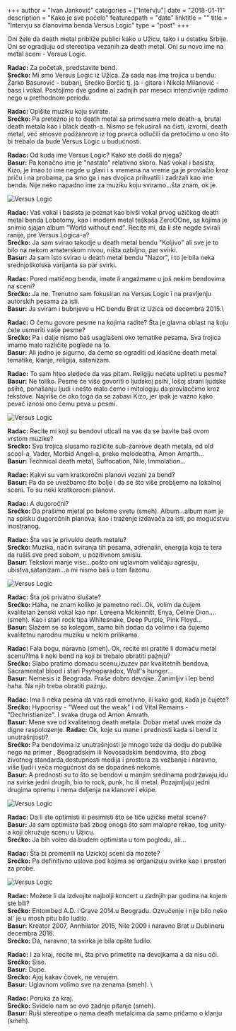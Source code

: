 +++
author = "Ivan Janković"
categories = ["Intervju"]
date = "2018-01-11"
description = "Kako je sve počelo"
featuredpath = "date"
linktitle = ""
title = "Intervju sa članovima benda Versus Logic"
type = "post"
+++

Oni žele da death metal pribliże publici kako u Užicu, tako i u ostatku Srbije. Oni se ogradjuju od stereotipa vezanih za death metal. Oni su novo ime na metal sceni - Versus Logic.

**Radac:** Za početak, predstavite bend.\
**Srećko:** Mi smo Versus Logic iz Užica. Za sada nas ima trojica u bendu: Žarko Basurović - bubanj, Srećko Borčić tj. ja - gitara i Nikola Milanović - bass i vokal. Postojimo dve godine al zadnjih par meseci intenzivnije radimo nego u prethodnom periodu.

**Radac:** Opišite muziku koju svirate.\
**Srećko:** Pa preteźno je to death metal sa primesama melo death-a, brutal death metala kao i black death-a. Nismo se fekusirali na čisti, izvorni, death metal, već smosve podżanrove iz tog pravca odlučili da pretočimo u ono što bi trebalo da bude Versus Logic u budućnosti.

**Radac:** Od kuda ime Versus Logic? Kako ste došli do njega?\
**Basur:** Pa konačno ime je "nastalo" relativno skoro. Naš vokal i basista, Kizo, je imao to ime negde u glavi i s vremena na vreme ga je provlačio kroz priču i na probama, pa smo ga i nas dvojica prihvatili i zadrżali kao ime benda. Nije neko napadno ime za muziku koju sviramo...šta znam, ok je.

![Versus Logic](/../img/intervju-versus-logic/VersusLogic1.jpg)

**Radac:** Vaš vokal i basista je poznat kao bivši vokal prvog użičkog death metal benda Lobotomy, kao i modern metal teškaša ZeroOOne, sa kojima je snimio sjajan album "World without end". Recite mi, da li ste negde svirali ranije, pre Versus Logica-a?\
**Srećko:** Ja sam svirao takodje u death metal bendu "Koljivo" ali sve je to bilo na nekom amaterskom nivou, ništa ozbiljno, par svirki.\
**Basur:** Ja sam isto svirao u death metal bendu "Nazor", i to je bila neka srednjoškolska varijanta sa par svirki.

**Radac:** Pored matičnog benda, imate li angażmane u još nekim bendovima na sceni?\
**Srećko:** Ja ne. Trenutno sam fokusiran na Versus Logic i na pravljenju autorskih pesama za isti.\
**Basur:** Ja sviram i bubnjeve u HC bendu Brat iz Użica od decembra 2015.\

**Radac:** O čemu govore pesme na kojima radite? Šta je glavna oblast na koju ćete usmeriti vaše pesme?\
**Srećko:** Pa i dalje nismo baš usaglašeni oko tematike pesama. Sva trojica imamo malo različite poglede na to.\
**Basur:** Ali jedno je sigurno, da ćemo se ograditi od klasične death metal tematike, klanje, religija, satanizam.

**Radac:** To sam hteo sledeće da vas pitam. Religiju nećete upliteti u pesme?\
**Basur:** Ne toliko. Pesme će više govoriti o ljudskoj psihi, lošoj strani ljudske psihe, ponašanju ljudi i nešto malo ćemo i mitologiju da provlacčimo kroz tekstove. Najviše će oko toga da se zabavi Kizo, jer ipak je vażno kako pevač iznosi ono čemu peva u pesmi.

![Versus Logic](/../img/intervju-versus-logic/VersusLogic2.jpg)

**Radac:** Recite mi koji su bendovi uticali na vas da se bavite baš ovom vrstom muzike?\
**Srećko:** Sva trojica slusamo različite sub-żanrove death metala, od old scool-a, Vader, Morbid Angel-a, preko melodeatha, Amon Amarth... \
**Basur:** Technical death metal, Suffocation, Nile, Immolation...

**Radac:** Kakvi su vam kratkoročni planovi vezani za bend? \
**Basur:** Pa da se uveżbamo što bolje i da se što više probijemo na lokalnoj sceni. To su neki kratkorocni planovi.

**Radac:** A dugoročni? \
**Srećko:** Da prašimo mjetal po belome svetu (smeh). Album...album nam je na spisku dugoročnih planova, kao i trażenje izdavača za isti, po mogućstvu inostranog.

**Radac:** Šta vas je privuklo death metalu? \
**Srećko:** Muzika, način sviranja tih pesama, adrenalin, energija koja te tera da rušiš sve pred sobom, u pozitivnom smislu. \
**Basur:** Tekstovi manje vise...pošto oni uglavnom veličaju agresiju, ubistva,satanizam...a mi nismo baš u tom fazonu.

![Versus Logic](/../img/intervju-versus-logic/VersusLogic3.jpg)

**Radac:** Šta još privatno slušate? \
**Srećko:** Haha, ne znam koliko je pametno reći. Ok, volim da ćujem kvalitetan żenski vokal kao npr. Loreena Mckennitt, Enya, Celine Dion....(smeh). Kao i stari rock tipa Whitesnake, Deep Purple, Pink Floyd... \
**Basur:** Slażem se sa kolegom, samo bih dodao da volimo i da čujemo kvalitetnu narodnu muziku u nekim prilikama.

**Radac:** Fala bogu, naravno (smeh). Ok, recite mi pratite li domaću metal scenu?Ima li neki bend na koji bi trebalo obratiti pażnju? \
**Srećko:** Slabo pratimo domacu scenu,izuzev par kvalitetnih bendova, Sacramental blood i stari Psyhoparadox, Wolf's hunger... \
**Basur:** Nemesis iz Beograda. Praše dobro devojke. Zanimljiv i lep bend haha. Na njih treba obratiti pażnju.

**Radac:** Ima li neka pesma da vas radi emotivno, ili kako god, kada je čujete? \
**Srećko:** Hypocrisy - "Weed out the weak" i od Vital Remains - "Dechristianize". I svaka druga od Amon Amrath. \
**Basur:** Mene sve od kvalitetnog death metala. Dobar metal uvek może da digne raspolozenje.
**Radac:** Ok, koje su mane i prednosti kada si bend iz unutrašnjosti? \
**Srećko:** Pa bendovima iz unutrašnjosti je mnogo teże da dodju do publike nego na primer , Beogradskim ili Novosadskim bendovima, što zbog żivotnog standarda,dostupnosti medija i prostora za veżbanje i naravno, više ljudi i veća mogućnost da se dopadneš nekome. \
**Basur:** A prednosti su to što se bendovi u manjim sredinama podrżavaju,idu na svirke jedni drugih, bio to rock, punk, hc ili metal. Pozajmljuju jedni drugima opremu i nema deljenja na klanove i ekipe.

![Versus Logic](/../img/intervju-versus-logic/VersusLogic4.jpg)

**Radac:** Da li ste optimisti ili pesimisti što se tiče użičke metal scene? \
**Basur:** Ja sam optimista baš zbog onoga što sam malopre rekao, tog unity-a koji okrużuje scenu u Użicu. \
**Srećko:** Ja bih voleo da budem optimista u tom pogledu, ali...

**Radac:** Šta bi promenili na Uzickoj sceni da mozete? \
**Srećko:** Pa definitivno uslove pod kojima se organizuju svirke kao i prostori za probe.

![Versus Logic](/../img/intervju-versus-logic/VersusLogic5.jpg)

**Radac:** Możete li da izdvojite najbolji koncert u zadnjih par godina na kojem ste bili? \
**Srećko:** Entombed A.D. i Grave 2014.u Beogradu. Ozvučenje i nije bilo neko al' je u mosh pitu bilo ludilo. \
**Basur:** Kreator 2007, Annhilator 2015, Nile 2009 i naravno Brat u Dublineru decembra 2016. \
**Srećko:** Da, naravno, ta svirka je bila opšte ludilo.

**Radac:** I za kraj, recite mi, šta prvo primetite na devojkama a da nisu oči. \
**Srećko:** Sise. \
**Basur:** Dupe. \
**Srećko:** Ajoj kakav čovek, ne verujem. \
**Basur:** Uglavnom volimo sve na zenama (smeh). \

**Radac:** Poruka za kraj. \
**Srećko:** Svidelo nam se ovo zadnje pitanje (smeh). \
**Basur:** Ruši stereotipe o nama death metalcima da samo pričamo o klanju (smeh).
